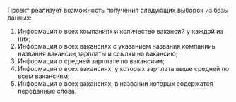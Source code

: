 Проект реализует возможность получения следующих выборок из базы данных:
1. Информация о всех компаниях и количество вакансий у каждой из них;
2. Информация о всех вакансиях с указанием названия компанииь названия вакансии,зарплаты и ссылки на вакансию;
3. Информация о средней зарплате по вакансиям;
4. Информация о всех вакансиях, у которых зарплата выше средней по всем вакансиям;
5. Информация о всех вакансиях, в названии которых содержатся переданные слова.